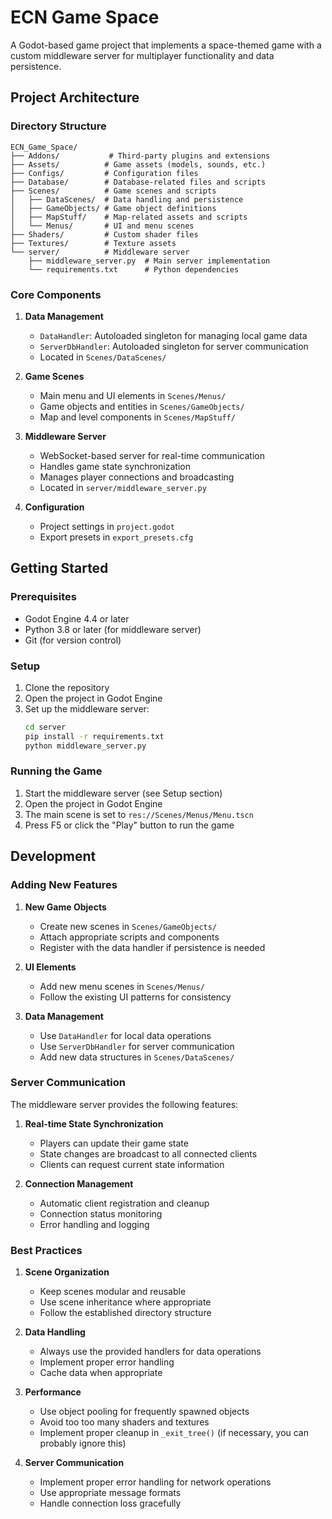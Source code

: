 # ECN Game Space

A Godot-based game project that implements a space-themed game with a custom middleware server for multiplayer functionality and data persistence.

## Project Architecture

### Directory Structure

```
ECN_Game_Space/
├── Addons/           # Third-party plugins and extensions
├── Assets/          # Game assets (models, sounds, etc.)
├── Configs/         # Configuration files
├── Database/        # Database-related files and scripts
├── Scenes/          # Game scenes and scripts
│   ├── DataScenes/  # Data handling and persistence
│   ├── GameObjects/ # Game object definitions
│   ├── MapStuff/    # Map-related assets and scripts
│   └── Menus/       # UI and menu scenes
├── Shaders/         # Custom shader files
├── Textures/        # Texture assets
└── server/          # Middleware server
    ├── middleware_server.py  # Main server implementation
    └── requirements.txt      # Python dependencies
```

### Core Components

1. **Data Management**
   - `DataHandler`: Autoloaded singleton for managing local game data
   - `ServerDbHandler`: Autoloaded singleton for server communication
   - Located in `Scenes/DataScenes/`

2. **Game Scenes**
   - Main menu and UI elements in `Scenes/Menus/`
   - Game objects and entities in `Scenes/GameObjects/`
   - Map and level components in `Scenes/MapStuff/`

3. **Middleware Server**
   - WebSocket-based server for real-time communication
   - Handles game state synchronization
   - Manages player connections and broadcasting
   - Located in `server/middleware_server.py`

4. **Configuration**
   - Project settings in `project.godot`
   - Export presets in `export_presets.cfg`

## Getting Started

### Prerequisites

- Godot Engine 4.4 or later
- Python 3.8 or later (for middleware server)
- Git (for version control)

### Setup

1. Clone the repository
2. Open the project in Godot Engine
3. Set up the middleware server:
   ```bash
   cd server
   pip install -r requirements.txt
   python middleware_server.py
   ```

### Running the Game

1. Start the middleware server (see Setup section)
2. Open the project in Godot Engine
3. The main scene is set to `res://Scenes/Menus/Menu.tscn`
4. Press F5 or click the "Play" button to run the game

## Development

### Adding New Features

1. **New Game Objects**
   - Create new scenes in `Scenes/GameObjects/`
   - Attach appropriate scripts and components
   - Register with the data handler if persistence is needed

2. **UI Elements**
   - Add new menu scenes in `Scenes/Menus/`
   - Follow the existing UI patterns for consistency

3. **Data Management**
   - Use `DataHandler` for local data operations
   - Use `ServerDbHandler` for server communication
   - Add new data structures in `Scenes/DataScenes/`

### Server Communication

The middleware server provides the following features:

1. **Real-time State Synchronization**
   - Players can update their game state
   - State changes are broadcast to all connected clients
   - Clients can request current state information

3. **Connection Management**
   - Automatic client registration and cleanup
   - Connection status monitoring
   - Error handling and logging

### Best Practices

1. **Scene Organization**
   - Keep scenes modular and reusable
   - Use scene inheritance where appropriate
   - Follow the established directory structure

2. **Data Handling**
   - Always use the provided handlers for data operations
   - Implement proper error handling
   - Cache data when appropriate

3. **Performance**
   - Use object pooling for frequently spawned objects
   - Avoid too too many shaders and textures
   - Implement proper cleanup in `_exit_tree()` (if necessary, you can probably ignore this)

4. **Server Communication**
   - Implement proper error handling for network operations
   - Use appropriate message formats
   - Handle connection loss gracefully
